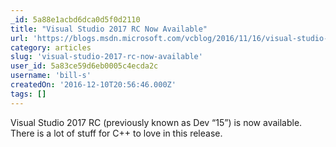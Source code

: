 ```yaml
---
_id: 5a88e1acbd6dca0d5f0d2110
title: "Visual Studio 2017 RC Now Available"
url: 'https://blogs.msdn.microsoft.com/vcblog/2016/11/16/visual-studio-2017-rc-now-available/'
category: articles
slug: 'visual-studio-2017-rc-now-available'
user_id: 5a83ce59d6eb0005c4ecda2c
username: 'bill-s'
createdOn: '2016-12-10T20:56:46.000Z'
tags: []
---
```


Visual Studio 2017 RC (previously known as Dev “15”) is now available. There is a lot of stuff for C++ to love in this release.
